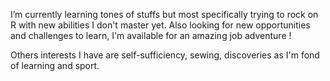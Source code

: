 I’m currently learning tones of stuffs but most specifically trying to rock on R with new abilities I don't master yet. Also looking for new opportunities and challenges to learn, I'm available for an amazing job adventure !

Others interests I have are self-sufficiency, sewing, discoveries as I'm fond of learning and sport.


<!---
PeresLisa/PeresLisa is a ✨ special ✨ repository because its `README.md` (this file) appears on your GitHub profile.
You can click the Preview link to take a look at your changes.
--->
